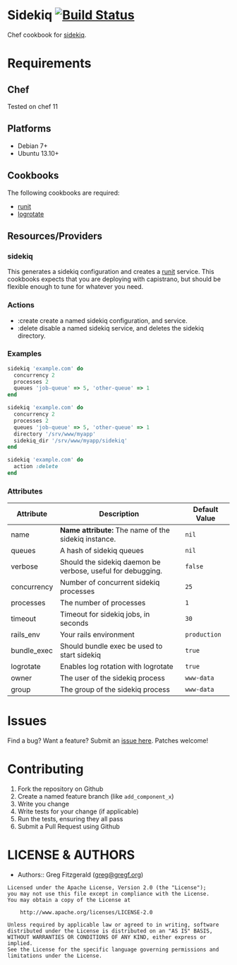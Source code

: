 # Sidekiq [![Build Status](https://secure.travis-ci.org/wallgig/chef-sidekiq.png)](http://travis-ci.org/wallgig/chef-sidekiq)

Chef cookbook for [sidekiq](http://sidekiq.org/).

# Requirements

## Chef

Tested on chef 11

## Platforms

* Debian 7+
* Ubuntu 13.10+

## Cookbooks

The following cookbooks are required:

* [runit](http://github.com/hw-cookbooks/runit)
* [logrotate](https://github.com/stevendanna/logrotate)

## Resources/Providers

### sidekiq

This generates a sidekiq configuration and creates a [runit](http://smarden.org/runit/) service. This cookbooks expects that you are deploying with
capistrano, but should be flexible enough to tune for whatever you need.

### Actions

* :create create a named sidekiq configuration, and service.
* :delete disable a named sidekiq service, and deletes the sidekiq directory.

### Examples

```ruby
sidekiq 'example.com' do
  concurrency 2
  processes 2
  queues 'job-queue' => 5, 'other-queue' => 1
end
```

```ruby
sidekiq 'example.com' do
  concurrency 2
  processes 2
  queues 'job-queue' => 5, 'other-queue' => 1
  directory '/srv/www/myapp'
  sidekiq_dir '/srv/www/myapp/sidekiq'
end
```

```ruby
sidekiq 'example.com' do
  action :delete
end
```

### Attributes
<table>
  <thead>
    <tr>
      <th>Attribute</th>
      <th>Description</th>
      <th>Default Value</th>
    </tr>
  </thead>
  <tbody>
    <tr>
      <td>name</td>
      <td><b>Name attribute:</b> The name of the sidekiq instance.</td>
      <td><code>nil</code></td>
    </tr>
    <tr>
      <td>queues</td>
      <td>A hash of sidekiq queues</td>
      <td><code>nil</code></td>
    </tr>
    <tr>
      <td>verbose</td>
      <td>Should the sidekiq daemon be verbose, useful for debugging.</td>
      <td><code>false</code></td>
    </tr>
    <tr>
      <td>concurrency</td>
      <td>Number of concurrent sidekiq processes</td>
      <td><code>25</code></td>
    </tr>
    <tr>
      <td>processes</td>
      <td>The number of processes</td>
      <td><code>1</code></td>
    </tr>
    <tr>
      <td>timeout</td>
      <td>Timeout for sidekiq jobs, in seconds</td>
      <td><code>30</code></td>
    </tr>
    <tr>
      <td>rails_env</td>
      <td>Your rails environment</td>
      <td><code>production</code></td>
    </tr>
    <tr>
      <td>bundle_exec</td>
      <td>Should bundle exec be used to start sidekiq</td>
      <td><code>true</code></td>
    </tr>
    <tr>
      <td>logrotate</td>
      <td>Enables log rotation with logrotate</td>
      <td><code>true</code></td>
    </tr>
    <tr>
      <td>owner</td>
      <td>The user of the sidekiq process</td>
      <td><code>www-data</code></td>
    </tr>
    <tr>
      <td>group</td>
      <td>The group of the sidekiq process</td>
      <td><code>www-data</code></td>
    </tr>
   </tr>
  </tbody>
</table>

# Issues

Find a bug? Want a feature? Submit an [issue here](http://github.com/wallgig/chef-sidekiq/issues). Patches welcome!

# Contributing

1. Fork the repository on Github
2. Create a named feature branch (like `add_component_x`)
3. Write you change
4. Write tests for your change (if applicable)
5. Run the tests, ensuring they all pass
6. Submit a Pull Request using Github

# LICENSE & AUTHORS #

* Authors:: Greg Fitzgerald (<greg@gregf.org>)

```
Licensed under the Apache License, Version 2.0 (the "License");
you may not use this file except in compliance with the License.
You may obtain a copy of the License at

    http://www.apache.org/licenses/LICENSE-2.0

Unless required by applicable law or agreed to in writing, software
distributed under the License is distributed on an "AS IS" BASIS,
WITHOUT WARRANTIES OR CONDITIONS OF ANY KIND, either express or implied.
See the License for the specific language governing permissions and
limitations under the License.
```
